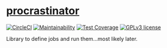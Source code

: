 # [procrastinator](https://getdkan.github.io/procrastinator/)

[![CircleCI](https://circleci.com/gh/GetDKAN/procrastinator.svg?style=svg)](https://circleci.com/gh/GetDKAN/procrastinator)
[![Maintainability](https://api.codeclimate.com/v1/badges/38760b1fef980d3f4ade/maintainability)](https://codeclimate.com/github/GetDKAN/procrastinator/maintainability)
[![Test Coverage](https://api.codeclimate.com/v1/badges/38760b1fef980d3f4ade/test_coverage)](https://codeclimate.com/github/GetDKAN/procrastinator/test_coverage)
[![GPLv3 license](https://img.shields.io/badge/License-GPLv3-blue.svg)](https://www.gnu.org/licenses/gpl-3.0.en.html)

Library to define jobs and run them...most likely later.
